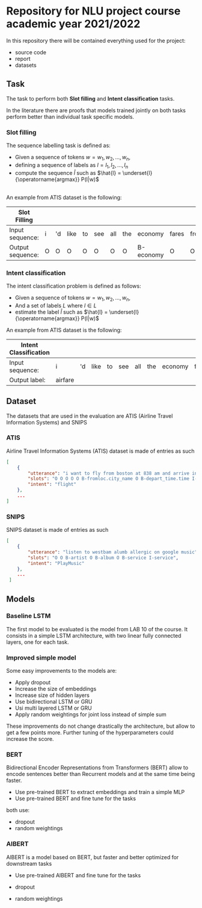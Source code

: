 # Repository for NLU project course academic year 2021/2022

In this repository there will be contained everything used for the project:

- source code
- report
- datasets

## Task 

The task to perform both **Slot filling** and **Intent classification** tasks.

In the literature there are proofs that models trained jointly on both tasks perform better than individual task specific models. 

### Slot filling
The sequence labelling task is defined as:
- Given a sequence of tokens $w = {w_1, w_2, ..., w_n}$,
- defining a sequence of labels as $l = {l_1, l_2, ..., l_n}$
- compute the sequence $\hat{l}$ such as $\hat{l} = \underset{l}{\operatorname{argmax}} P(l|w)$ 

\
An example from ATIS dataset is the following: 

| Slot Filling | | | | | | | | | | | | | |
|----- |----- |----- |----- |----- |----- |----- |----- |----- |----- |----- |----- |----- |----- |
| Input sequence: |i |'d |like |to |see |all |the |economy |fares |from |baltimore |to | philadelphia|
| Output sequence: | O |O |O |O |O |O |O |B-economy |O |O |B-fromloc.city_name |O |B-toloc.city_name|



### Intent classification
The intent classification problem is defined as follows:
- Given a sequence of tokens $w = {w_1, w_2, ..., w_n}$,
- And a set of labels $L$ where $l \in L$
- estimate the label $\hat{l}$ such as $\hat{l} = \underset{l}{\operatorname{argmax}} P(l|w)$ 

An example from ATIS dataset is the following:

| Intent Classification | | | | | | | | | | | | | |
|----- |----- |----- |----- |----- |----- |----- |----- |----- |----- |----- |----- |----- |----- |
| Input sequence: |i |'d |like |to |see |all |the |economy |fares |from |baltimore |to | philadelphia|
| Output label: | airfare |


## Dataset
The datasets that are used in the evaluation are ATIS (Airline Travel Information Systems) and SNIPS

### ATIS

Airline Travel Information Systems (ATIS) dataset is made of entries as such

```json
[
    {
        "utterance": "i want to fly from boston at 838 am and arrive in denver at 1110 in the morning",
        "slots": "O O O O O B-fromloc.city_name O B-depart_time.time I-depart_time.time O O O B-toloc.city_name O B-arrive_time.time O O B-arrive_time.period_of_day",
        "intent": "flight"
    },
    ...
]
```

### SNIPS

SNIPS dataset is made of entries as such

```json
[
    {
        "utterance": "listen to westbam alumb allergic on google music",
        "slots": "O O B-artist O B-album O B-service I-service",
        "intent": "PlayMusic"
    },
    ...
 ]
```

## Models

### Baseline LSTM

The first model to be evaluated is the model from LAB 10 of the course. It consists in a simple LSTM architecture, with two linear fully connected layers, one for each task.

### Improved simple model

Some easy improvements to the models are:
- Apply dropout
- Increase the size of embeddings
- Increase size of hidden layers
- Use bidirectional LSTM or GRU
- Usi multi layered LSTM or GRU
- Apply random weightings for joint loss instead of simple sum

These improvements do not change drastically the architecture, but allow to get a few points more. Further tuning of the hyperparameters could increase the score. 

### BERT

Bidirectional Encoder Representations from Transformers (BERT) allow to encode sentences better than Recurrent models and at the same time being faster. 

- Use pre-trained BERT to extract embeddings and train a simple MLP
- Use pre-trained BERT and fine tune for the tasks

both use:
- dropout
- random weightings

### AlBERT

AlBERT is a model based on BERT, but faster and better optimized for downstream tasks

- Use pre-trained AlBERT and fine tune for the tasks

- dropout
- random weightings
